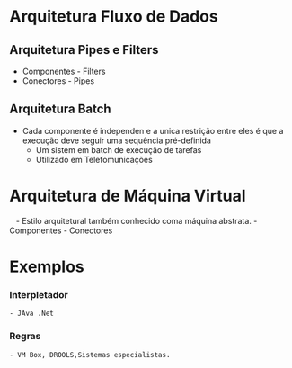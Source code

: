# Arquitetura Fluxo de Dados
## Arquitetura Pipes e Filters
- Componentes - Filters
- Conectores - Pipes
## Arquitetura Batch
- Cada componente é independen e a unica restrição entre eles é que a execução deve seguir uma sequência pré-definida
    - Um sistem em batch de execução de tarefas
    - Utilizado em Telefomunicações

 # Arquitetura de Máquina Virtual
    - Estilo arquitetural também conhecido coma máquina abstrata.
    - Componentes
    - Conectores
 # Exemplos
 ### Interpletador
    - JAva .Net
 ### Regras
    - VM Box, DROOLS,Sistemas especialistas.
    
 
